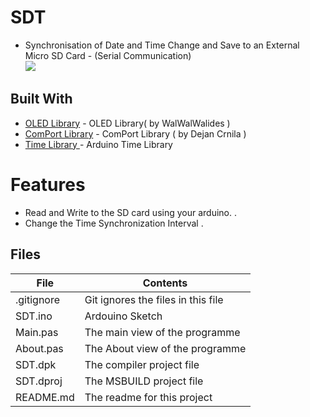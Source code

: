 # SDT
- Synchronisation of Date and Time Change and Save to an External Micro SD Card - (Serial Communication)                     
![](SDT.jpg) 


## Built With

* [OLED Library](https://github.com/walwalwalides/Delphi-Component/tree/master/OLED%20Library) - OLED Library( by WalWalWalides )
* [ComPort Library](https://sourceforge.net/projects/comport/files/comport/) - ComPort Library ( by Dejan Crnila )
* [Time Library ](https://github.com/PaulStoffregen/Time) - Arduino Time Library 

# Features  

- Read and Write to the SD card using your arduino. .
- Change the Time Synchronization Interval .







## Files

| File | Contents | 
| --- | --- |
| .gitignore | Git ignores the files in this file |
| SDT.ino  |Ardouino Sketch|
| Main.pas | The main view of the programme |
| About.pas | The About view of the programme |
| SDT.dpk | The compiler project file |
| SDT.dproj | The MSBUILD project file |
| README.md | The readme for this project |
